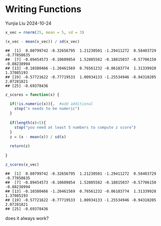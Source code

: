 Writing Functions
================
Yunjia Liu
2024-10-24

``` r
x_vec = rnorm(25, mean = 5, sd = 3)

(x_vec - mean(x_vec)) / sd(x_vec)
```

    ##  [1]  0.80799742 -0.32656795  1.21230501 -1.29411272  0.58403729 -0.77858635
    ##  [7] -0.89454573 -0.10609854  1.52805582 -0.18815037 -0.57706150 -0.88238994
    ## [13] -0.10380466 -1.20461569  0.76561232 -0.06183774  1.31339928  1.37085193
    ## [19] -0.57721622 -0.77719533  1.00934133 -1.25534946 -0.94310205  2.07281821
    ## [25] -0.69378436

``` r
z_scores = function(x) {
  
  if(!is.numeric(x)){.  #add additional
    stop("x needs to be numeric")
  }
  
  if(length(x)<5){
    stop("you need at least 5 numbers to compute z score")
  }
  z = (x - mean(x)) / sd(x)
  
  return(z)
  
}

z_scores(x_vec)
```

    ##  [1]  0.80799742 -0.32656795  1.21230501 -1.29411272  0.58403729 -0.77858635
    ##  [7] -0.89454573 -0.10609854  1.52805582 -0.18815037 -0.57706150 -0.88238994
    ## [13] -0.10380466 -1.20461569  0.76561232 -0.06183774  1.31339928  1.37085193
    ## [19] -0.57721622 -0.77719533  1.00934133 -1.25534946 -0.94310205  2.07281821
    ## [25] -0.69378436

does it always work?
